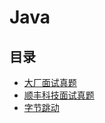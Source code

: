 #  Java

## 目录

* [大厂面试真题](/interview/大厂面试真题/大厂面试真题.md)
* [顺丰科技面试真题](/interview/大厂面试真题/顺丰科技面试真题.md)
* [字节跳动](/interview/大厂面试真题/字节跳动.md)

